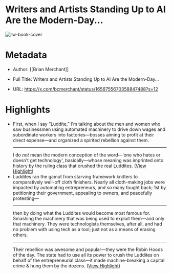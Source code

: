 # Writers and Artists Standing Up to AI Are the Modern-Day...

![rw-book-cover](https://pbs.twimg.com/profile_images/1620119161598001153/_EE9nbaf.jpg)

# Metadata
- Author: [[Brian Merchant]]
- Full Title: Writers and Artists Standing Up to AI Are the Modern-Day...

- URL: https://x.com/bcmerchant/status/1656755670358847488?s=12

# Highlights
- First, when I say “Luddite,” I'm talking about the men and women who saw businessmen using automated machinery to drive down wages and subordinate workers into factories—bosses aiming to profit at their direct expense—and organized a spirited rebellion against them.
  * * *
  I do *not* mean the modern conception of the word—'one who hates or doesn’t get technology', basically—whose meaning was imprinted onto history by the ruling class that crushed the real Luddites. ([View Highlight](https://read.readwise.io/read/01h94tfeszxfa32zx4mb4c40wt))
- Luddites ran the gamut from starving framework knitters to comparatively well-off cloth finishers. Nearly all cloth-making jobs were impacted by automating entrepreneurs, and so many fought back; 1st by petitioning their government, appealing to owners, and peacefully protesting—
  * * *
  then by doing what the Luddites would become most famous for. Smashing the machinery that was being used to exploit them—and only that machinery. They were technologists themselves, after all, and had no problem with using tech as a tool; just not as a means of erasing others.
  * * *
  Their rebellion was awesome and popular—they were the Robin Hoods of the day. The state had to use all its power to crush the Luddites on behalf of the entrepreneurial class—it made machine-breaking a capital crime & hung them by the dozens. ([View Highlight](https://read.readwise.io/read/01h94tcpmpe1bdnywd930jc43z))
